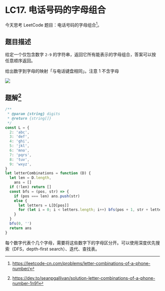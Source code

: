# LC17. 电话号码的字母组合

今天思考 LeetCode 题目：电话号码的字母组合[^fn:1]。

## 题目描述

给定一个仅包含数字 `2-9` 的字符串，返回它所有能表示的字母组合，答案可以按任意顺序返回。

给出数字到字母的映射「与电话键盘相同」。注意 1 不含字母

![](/images/200px-telephone-keypad2svg.webp)

## 题解[^fn:2]

```javascript
/**
 * @param {string} digits
 * @return {string[]}
 */
const L = {
  2: 'abc',
  3: 'def',
  4: 'ghi',
  5: 'jkl',
  6: 'mno',
  7: 'pqrs',
  8: 'tuv',
  9: 'wxyz',
}
let letterCombinations = function (D) {
  let len = D.length,
    ans = []
  if (!len) return []
  const bfs = (pos, str) => {
    if (pos === len) ans.push(str)
    else {
      let letters = L[D[pos]]
      for (let i = 0; i < letters.length; i++) bfs(pos + 1, str + letters[i])
    }
  }
  bfs(0, '')
  return ans
}
```

每个数字代表个几个字母，需要将这些数字下的字母区分开。可以使用深度优先搜索（DFS，depth-first search）、迭代、查找表。

[^fn:1]: <https://leetcode-cn.com/problems/letter-combinations-of-a-phone-number/>
[^fn:2]: <https://dev.to/seanpgallivan/solution-letter-combinations-of-a-phone-number-1n91>
